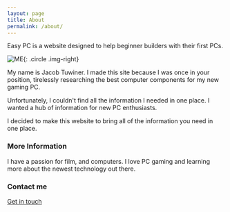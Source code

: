 ```yaml
---
layout: page
title: About
permalink: /about/
---
```


Easy PC is a website designed to help beginner builders with their first PCs. 

![ME](/img/profile/headshot.png){: .circle .img-right}

My name is Jacob Tuwiner. I made this site because I was once in your position, tirelessly researching the best computer components for my new gaming PC. 

Unfortunately, I couldn't find all the information I needed in one place. I wanted a hub of information for new PC enthusiasts. 

I decided to make this website to bring all of the information you need in one place. 

### More Information

I have a passion for film, and computers. I love PC gaming and learning more about the newest technology out there. 

### Contact me

[Get in touch](/contact/)